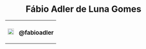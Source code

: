 <div align="center">
    <h1>Fábio Adler de Luna Gomes</h1>
</div>
<head><link rel="stylesheet" href="style.css"></head>

<div class="redes">
    <table border="0">
        <tr>
            <td>
                <img src="https://www.freepnglogos.com/uploads/logo-ig-png/logo-ig-stunning-instagram-logo-vector-download-for-new-7.png" height="20px" width="20px">
            </td>
            <td>
                <h3>@fabioadler</h3>
            </td>
        </tr>
    </table>
</div>
